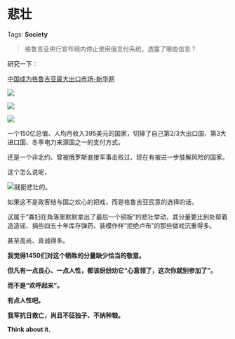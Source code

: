 # 悲壮

Tags: **Society**

> 格鲁吉亚央行宣布境内停止使用俄支付系统，透露了哪些信息？



研究一下：

[中国成为格鲁吉亚最大出口市场-新华网](https://link.zhihu.com/?target=http%3A//www.news.cn/2022-01/22/c_1128288512.htm)  


![](https://pic1.zhimg.com/50/v2-2b8efc839ec1530d27b963779e64cf57_720w.jpg?source=2c26e567)  


![](https://pic1.zhimg.com/50/v2-0de0c466c667bb9f18801efa39436cea_720w.jpg?source=2c26e567)  


![](https://pic1.zhimg.com/50/v2-809987ce6c413598263c0843d2976d71_720w.jpg?source=2c26e567)  


一个150亿总值、人均月收入395美元的国家，切掉了自己第2/3大出口国、第3大进口国、冬季电力来源国之一的支付方式。

还是一个非北约、曾被俄罗斯直接军事击败过、现在有被进一步肢解风险的国家。

这个怎么说呢，

![](https://pic1.zhimg.com/50/v2-1f581982322aeb23074c16a17bbf09fb_720w.jpg?source=2c26e567)就挺悲壮的。

  


如果这不是政客结与国之欢心的把戏，而是格鲁吉亚民意的选择的话，

这属于“寡妇在角落里默默拿出了最后一个铜板”的悲壮举动，其分量要比到处帮着造造谣、捐些四五十年库存弹药、装模作样“拒绝卢布”的那些做戏沉重得多。

甚至高尚、真诚得多。

  


**我觉得1450们对这个牺牲的分量缺少恰当的敬意。**

**但凡有一点良心、一点人性，都该纷纷劝它“心意领了，这次你就别参加了”。**

**而不是“欢呼起来”。**

  


**有点人性吧。**

  


**我军抗日救亡，尚且不征独子、不纳种粮。**

**Think about it.**



